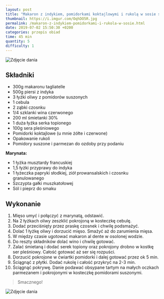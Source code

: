 ```yaml
---
layout: post
title: "Makaron z indykiem, pomidorkami koktajlowymi i rukolą w sosie serowym"
thumbnail: https://i.imgur.com/OqhDO5R.jpg
permalink: /makaron-z-indykiem-pomidorkami-i-rukola-w-sosie.html
date: 2019-07-02 15:50:30 +0200
categories: przepis obiad
time: 45 min
quantity: 5
difficulty: 1
---
```


![Zdjęcie dania](https://i.imgur.com/OqhDO5R.jpg)

## Składniki

- 300g makaronu tagliatelle
- 500g piersi z indyka
- 3 łyżki oliwy z pomidorów suszonych
- 1 cebula
- 2 ząbki czosnku
- 1/4 szklanki wina czerwonego
- 200 ml śmietanki 30%
- 1 duża łyżka serka topionego
- 100g sera pleśniowego
- Pomidorki koktajlowe (u mnie żółte i czerwone)
- Opakowanie rukoli
- Pomidory suszone i parmezan do ozdoby przy podaniu

**Marynata:**

- 1 łyżka musztardy francuskiej
- 1,5 łyżki przyprawy do indyka
- 1 łyżeczka papryki słodkiej, ziół prowansalskich i czosnku granulowanego
- Szczypta gałki muszkatołowej
- Sól i pieprz do smaku

## Wykonanie

1. Mięso umyć i połączyć z marynatą, odstawić.
2. Na 2 łyżkach oliwy zeszklić pokrojoną w kosteczkę cebulę.
3. Dodać przeciśnięty przez praskę czosnek i chwilę podsmażyć.
4. Dolać 1 łyżkę oliwy i dorzucić mięso. Smażyć aż do zarumienia mięsa.
5. W między czasie ugotować makaron al dente w osolonej wodzie.
6. Do reszty składników dolać wino i chwilę gotować.
7. Zalać śmietaną i dodać serek topiony oraz pokrojony drobno w kostkę ser pleśniowy. Całość gotować aż ser się rozpuści.
8. Dorzucić pokrojone w ćwiartki pomidorki i dalej gotować przez ok 5 min.
9. Ściągnąć z płytki. Dodać rukolę i całość przykryć na 2-3 min.
10. Ściągnąć pokrywę. Danie podawać obsypane tartym na małych oczkach parmezanem i pokrojonymi w kosteczkę pomidorami suszonymi.

> Smacznego!

![Zdjęcie dania](https://i.imgur.com/GGYrbCW.jpg)
